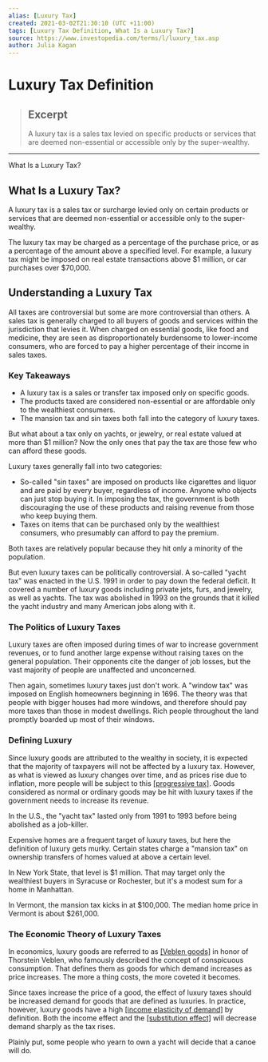 ```yaml
---
alias: [Luxury Tax]
created: 2021-03-02T21:30:10 (UTC +11:00)
tags: [Luxury Tax Definition, What Is a Luxury Tax?]
source: https://www.investopedia.com/terms/l/luxury_tax.asp
author: Julia Kagan
---
```


# Luxury Tax Definition

> ## Excerpt
> A luxury tax is a sales tax levied on specific products or services that are deemed non-essential or accessible only by the super-wealthy.

---

What Is a Luxury Tax?
## What Is a Luxury Tax?

A luxury tax is a sales tax or surcharge levied only on certain products or services that are deemed non-essential or accessible only to the super-wealthy.

The luxury tax may be charged as a percentage of the purchase price, or as a percentage of the amount above a specified level. For example, a luxury tax might be imposed on real estate transactions above $1 million, or car purchases over $70,000.

## Understanding a Luxury Tax

All taxes are controversial but some are more controversial than others. A sales tax is generally charged to all buyers of goods and services within the jurisdiction that levies it. When charged on essential goods, like food and medicine, they are seen as disproportionately burdensome to lower-income consumers, who are forced to pay a higher percentage of their income in sales taxes.

### Key Takeaways

-   A luxury tax is a sales or transfer tax imposed only on specific goods.
-   The products taxed are considered non-essential or are affordable only to the wealthiest consumers.
-   The mansion tax and sin taxes both fall into the category of luxury taxes.

But what about a tax only on yachts, or jewelry, or real estate valued at more than $1 million? Now the only ones that pay the tax are those few who can afford these goods.

Luxury taxes generally fall into two categories:

-   So-called "sin taxes" are imposed on products like cigarettes and liquor and are paid by every buyer, regardless of income. Anyone who objects can just stop buying it. In imposing the tax, the government is both discouraging the use of these products and raising revenue from those who keep buying them.
-   Taxes on items that can be purchased only by the wealthiest consumers, who presumably can afford to pay the premium.

Both taxes are relatively popular because they hit only a minority of the population.

But even luxury taxes can be politically controversial. A so-called "yacht tax" was enacted in the U.S. 1991 in order to pay down the federal deficit. It covered a number of luxury goods including private jets, furs, and jewelry, as well as yachts. The tax was abolished in 1993 on the grounds that it killed the yacht industry and many American jobs along with it.

### The Politics of Luxury Taxes

Luxury taxes are often imposed during times of war to increase government revenues, or to fund another large expense without raising taxes on the general population. Their opponents cite the danger of job losses, but the vast majority of people are unaffected and unconcerned.

Then again, sometimes luxury taxes just don't work. A "window tax" was imposed on English homeowners beginning in 1696. The theory was that people with bigger houses had more windows, and therefore should pay more taxes than those in modest dwellings. Rich people throughout the land promptly boarded up most of their windows.

### Defining Luxury

Since luxury goods are attributed to the wealthy in society, it is expected that the majority of taxpayers will not be affected by a luxury tax. However, as what is viewed as luxury changes over time, and as prices rise due to inflation, more people will be subject to this [[progressive tax]](https://www.investopedia.com/terms/p/progressivetax.asp). Goods considered as normal or ordinary goods may be hit with luxury taxes if the government needs to increase its revenue.

In the U.S., the "yacht tax" lasted only from 1991 to 1993 before being abolished as a job-killer.

Expensive homes are a frequent target of luxury taxes, but here the definition of luxury gets murky. Certain states charge a "mansion tax" on ownership transfers of homes valued at above a certain level.

In New York State, that level is $1 million. That may target only the wealthiest buyers in Syracuse or Rochester, but it's a modest sum for a home in Manhattan.

In Vermont, the mansion tax kicks in at $100,000. The median home price in Vermont is about $261,000.

### The Economic Theory of Luxury Taxes

In economics, luxury goods are referred to as [[Veblen goods]](https://www.investopedia.com/terms/v/veblen-good.asp) in honor of Thorstein Veblen, who famously described the concept of conspicuous consumption. That defines them as goods for which demand increases as price increases. The more a thing costs, the more coveted it becomes.

Since taxes increase the price of a good, the effect of luxury taxes should be increased demand for goods that are defined as luxuries. In practice, however, luxury goods have a high [[income elasticity of demand]](https://www.investopedia.com/terms/i/incomeelasticityofdemand.asp) by definition. Both the income effect and the [[substitution effect]](https://www.investopedia.com/terms/s/substitution-effect.asp) will decrease demand sharply as the tax rises.

Plainly put, some people who yearn to own a yacht will decide that a canoe will do.
